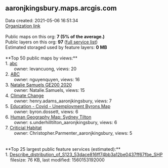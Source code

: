 <h2>aaronjkingsbury.maps.arcgis.com</h2> Data created: 2021-05-06 16:51:34 <br /><a target='new' href='https://aaronjkingsbury.maps.arcgis.com'>Organization link</a><br /><br />Public maps on this org: <b>7 (5% of the average.)</b><br />Public layers on this org: <b>97 </b>(<a target='new' href='https://services.arcgis.com/nDqrogMa7kvJek7z/ArcGIS/rest/services'>full service list</a>)<br />Estimated storaged used by feature layers: <b>0 MB</b><br /><br />**Top 50 public maps by views:**<br />  1. <a target='new' href='https://www.arcgis.com/home/item.html?id=3519843d815048a5828e2b468b979241'>abc</a> <br />  &nbsp;&nbsp;&nbsp;&nbsp; &nbsp;&nbsp;owner: levancuong, views: 20<br />  2. <a target='new' href='https://www.arcgis.com/home/item.html?id=13cedb4a09d24486a5d05d0196ad181d'>ABC</a> <br />  &nbsp;&nbsp;&nbsp;&nbsp; &nbsp;&nbsp;owner: nguyenquyen, views: 16<br />  3. <a target='new' href='https://www.arcgis.com/home/item.html?id=bfb8622cd7f1452fb8d428623139e3b0'>Natalie Samuels GE200 2020</a> <br />  &nbsp;&nbsp;&nbsp;&nbsp; &nbsp;&nbsp;owner: Natalie.Samuels, views: 15<br />  4. <a target='new' href='https://www.arcgis.com/home/item.html?id=b4879a2251134698895279e764d2b7d1'>Climate Change</a> <br />  &nbsp;&nbsp;&nbsp;&nbsp; &nbsp;&nbsp;owner: henry.adams_aaronjkingsbury, views: 7<br />  5. <a target='new' href='https://www.arcgis.com/home/item.html?id=0b978e23c64949f98c43cfee66cf1ceb'>Education - Covid - Unemployment Byrons Map</a> <br />  &nbsp;&nbsp;&nbsp;&nbsp; &nbsp;&nbsp;owner: byron.dossett, views: 6<br />  6. <a target='new' href='https://www.arcgis.com/home/item.html?id=39c9a6af520b418e86e890a391b8274b'>Human Geography Map: Sydney Tilton</a> <br />  &nbsp;&nbsp;&nbsp;&nbsp; &nbsp;&nbsp;owner: s.underhilltilton_aaronjkingsbury, views: 6<br />  7. <a target='new' href='https://www.arcgis.com/home/item.html?id=5b4933686bf343db81d099656890beb2'>Criticial Habitat</a> <br />  &nbsp;&nbsp;&nbsp;&nbsp; &nbsp;&nbsp;owner: Christopher.Parmenter_aaronjkingsbury, views: 5<br /><br /><br />**Top 25 largest public feature services (estimated):**<br /> 1. <a target='new' href='https://www.arcgis.com/home/item.html?id=bbc7aa586189409d95b53d14c31ac100'>Describe_distribution_of_S123_53dace816ff74bb3a12be0437ff67fbe_SHP</a><br /> &nbsp;&nbsp;&nbsp;&nbsp;filesize: 76 KB, last modified: 1560153192000<br />